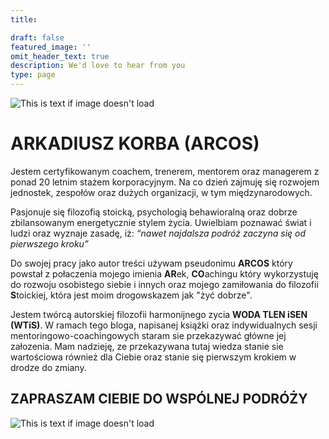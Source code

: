 ```yaml
---
title:

draft: false
featured_image: ''
omit_header_text: true
description: We'd love to hear from you
type: page
---
```


![This is text if image doesn't load](/images/arek.jpg "")
# ARKADIUSZ KORBA (ARCOS)
Jestem certyfikowanym coachem, trenerem, mentorem oraz managerem z ponad 20 letnim stażem korporacyjnym. 
Na co dzień zajmuję się rozwojem jednostek, zespołów oraz dużych  organizacji, w tym międzynarodowych.

Pasjonuje się filozofią stoicką, psychologią behawioralną oraz dobrze zbilansowanym energetycznie stylem życia.
Uwielbiam poznawać świat i ludzi oraz wyznaje zasadę, iż: *“nawet najdalsza podróż zaczyna się od pierwszego kroku”*

Do swojej pracy jako autor treści używam pseudonimu **ARCOS** który powstał z połaczenia mojego imienia **AR**ek, **CO**achingu który wykorzystuję 
do rozwoju osobistego siebie i innych oraz mojego zamiłowania do filozofii **S**toickiej, która jest moim drogowskazem jak "żyć dobrze".

Jestem twórcą autorskiej filozofii harmonijnego zycia **WODA TLEN iSEN (WTiS)**. 
W ramach tego bloga, napisanej książki oraz indywidualnych sesji mentoringowo-coachingowych 
staram sie przekazywać główne jej załozenia. Mam nadzieję, ze przekazywana tutaj wiedza stanie 
sie wartościowa również dla Ciebie oraz stanie się pierwszym krokiem w drodze do zmiany.

## ZAPRASZAM CIEBIE DO WSPÓLNEJ PODRÓŻY

![This is text if image doesn't load](/images/WTiS_arcos.png "nazwa")